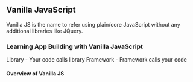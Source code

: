 

## Vanilla JavaScript

Vanilla JS is the name to refer using plain/core JavaScript without any additional libraries like JQuery. 


### Learning App Building with Vanilla JavaScript

Library - Your code calls library
Framework - Framework calls your code


#### Overview of Vanilla JS

